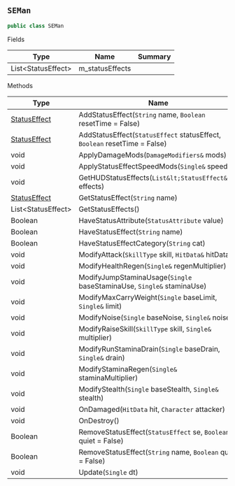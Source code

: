 ## `SEMan`

```csharp
public class SEMan

```

Fields

| Type | Name | Summary | 
| --- | --- | --- | 
| List&lt;StatusEffect&gt; | m_statusEffects |  | 


Methods

| Type | Name | Summary | 
| --- | --- | --- | 
| [StatusEffect](./StatusEffect.md) | AddStatusEffect(`String` name, `Boolean` resetTime = False) |  | 
| [StatusEffect](./StatusEffect.md) | AddStatusEffect(`StatusEffect` statusEffect, `Boolean` resetTime = False) |  | 
| void | ApplyDamageMods(`DamageModifiers&` mods) |  | 
| void | ApplyStatusEffectSpeedMods(`Single&` speed) |  | 
| void | GetHUDStatusEffects(`List&lt;StatusEffect&gt;` effects) |  | 
| [StatusEffect](./StatusEffect.md) | GetStatusEffect(`String` name) |  | 
| List&lt;StatusEffect&gt; | GetStatusEffects() |  | 
| Boolean | HaveStatusAttribute(`StatusAttribute` value) |  | 
| Boolean | HaveStatusEffect(`String` name) |  | 
| Boolean | HaveStatusEffectCategory(`String` cat) |  | 
| void | ModifyAttack(`SkillType` skill, `HitData&` hitData) |  | 
| void | ModifyHealthRegen(`Single&` regenMultiplier) |  | 
| void | ModifyJumpStaminaUsage(`Single` baseStaminaUse, `Single&` staminaUse) |  | 
| void | ModifyMaxCarryWeight(`Single` baseLimit, `Single&` limit) |  | 
| void | ModifyNoise(`Single` baseNoise, `Single&` noise) |  | 
| void | ModifyRaiseSkill(`SkillType` skill, `Single&` multiplier) |  | 
| void | ModifyRunStaminaDrain(`Single` baseDrain, `Single&` drain) |  | 
| void | ModifyStaminaRegen(`Single&` staminaMultiplier) |  | 
| void | ModifyStealth(`Single` baseStealth, `Single&` stealth) |  | 
| void | OnDamaged(`HitData` hit, `Character` attacker) |  | 
| void | OnDestroy() |  | 
| Boolean | RemoveStatusEffect(`StatusEffect` se, `Boolean` quiet = False) |  | 
| Boolean | RemoveStatusEffect(`String` name, `Boolean` quiet = False) |  | 
| void | Update(`Single` dt) |  | 


